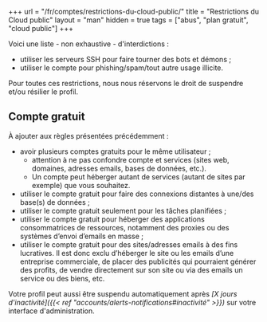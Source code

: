 +++
url = "/fr/comptes/restrictions-du-cloud-public/"
title = "Restrictions du Cloud public"
layout = "man"
hidden = true
tags = ["abus", "plan gratuit", "cloud public"]
+++

Voici une liste - non exhaustive - d'interdictions :

- utiliser les serveurs SSH pour faire tourner des bots et démons ;
- utiliser le compte pour phishing/spam/tout autre usage illicite.

Pour toutes ces restrictions, nous nous réservons le droit de suspendre et/ou résilier le profil.

## Compte gratuit

À ajouter aux règles présentées précédemment :

- avoir plusieurs comptes gratuits pour le même utilisateur ;
    - attention à ne pas confondre compte et services (sites web, domaines, adresses emails, bases de données, etc.).
    - Un compte peut héberger autant de services (autant de sites par exemple) que vous souhaitez.
- utiliser le compte gratuit pour faire des connexions distantes à une/des base(s) de données ;
- utiliser le compte gratuit seulement pour les tâches planifiées ;
- utiliser le compte gratuit pour héberger des applications consommatrices de ressources, notamment des proxies ou des systèmes d’envoi d’emails en masse ;
- utiliser le compte gratuit pour des sites/adresses emails à des fins lucratives. Il est donc exclu d’héberger le site ou les emails d’une entreprise commerciale, de placer des publicités qui pourraient générer des profits, de vendre directement sur son site ou via des emails un service ou des biens, etc.

Votre profil peut aussi être suspendu automatiquement après _[X jours d'inactivité]({{< ref "accounts/alerts-notifications#inactivité" >}})_ sur votre interface d'administration.
